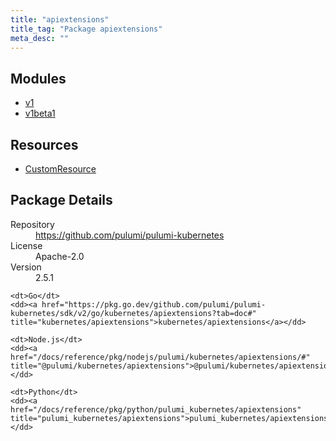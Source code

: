 ```yaml
---
title: "apiextensions"
title_tag: "Package apiextensions"
meta_desc: ""
---
```


<!-- WARNING: this file was generated by Pulumi Docs Generator. -->
<!-- Do not edit by hand unless you're certain you know what you are doing! -->



<h2 id="modules">Modules</h2>
<ul class="api">
    <li><a href="v1/" title="v1"><span class="symbol module"></span>v1</a></li>
    <li><a href="v1beta1/" title="v1beta1"><span class="symbol module"></span>v1beta1</a></li>
</ul>

<h2 id="resources">Resources</h2>
<ul class="api">
    <li><a href="customresource" title="CustomResource"><span class="symbol resource"></span>CustomResource</a></li>
</ul>

<h2 id="package-details">Package Details</h2>
<dl class="package-details">
	<dt>Repository</dt>
	<dd><a href="https://github.com/pulumi/pulumi-kubernetes">https://github.com/pulumi/pulumi-kubernetes</a></dd>
	<dt>License</dt>
	<dd>Apache-2.0</dd>
	<dt>Version</dt>
	<dd>2.5.1</dd>
</dl>



<dl class="tabular">

    <dt>Go</dt>
    <dd><a href="https://pkg.go.dev/github.com/pulumi/pulumi-kubernetes/sdk/v2/go/kubernetes/apiextensions?tab=doc#" title="kubernetes/apiextensions">kubernetes/apiextensions</a></dd>

    <dt>Node.js</dt>
    <dd><a href="/docs/reference/pkg/nodejs/pulumi/kubernetes/apiextensions/#" title="@pulumi/kubernetes/apiextensions">@pulumi/kubernetes/apiextensions</a></dd>

    <dt>Python</dt>
    <dd><a href="/docs/reference/pkg/python/pulumi_kubernetes/apiextensions" title="pulumi_kubernetes/apiextensions">pulumi_kubernetes/apiextensions</a></dd>

</dl>

